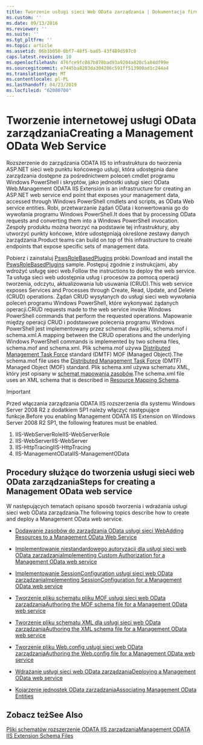 ```yaml
---
title: Tworzenie usługi sieci Web OData zarządzania | Dokumentacja firmy Microsoft
ms.custom: ''
ms.date: 09/13/2016
ms.reviewer: ''
ms.suite: ''
ms.tgt_pltfrm: ''
ms.topic: article
ms.assetid: 06b1b050-0bf7-48f5-ba05-43f489d597c0
caps.latest.revision: 10
ms.openlocfilehash: 476fce9fc087b870bad93a9204a820c5a84df99e
ms.sourcegitcommit: e7445ba8203da304286c591ff513900ad1c244a4
ms.translationtype: MT
ms.contentlocale: pl-PL
ms.lasthandoff: 04/23/2019
ms.locfileid: "62080700"
---
```

# <a name="creating-a-management-odata-web-service"></a><span data-ttu-id="8a281-102">Tworzenie internetowej usługi OData zarządzania</span><span class="sxs-lookup"><span data-stu-id="8a281-102">Creating a Management OData Web Service</span></span>

<span data-ttu-id="8a281-103">Rozszerzenie do zarządzania ODATA IIS to infrastruktura do tworzenia ASP.NET sieci web punktu końcowego usługi, która udostępnia dane zarządzania dostępne za pośrednictwem poleceń cmdlet programu Windows PowerShell i skryptów, jako jednostki usługi sieci OData Web.</span><span class="sxs-lookup"><span data-stu-id="8a281-103">Management ODATA IIS Extension is an infrastructure for creating an ASP.NET web service end point that exposes your management data, accessed through Windows PowerShell cmdlets and scripts, as OData Web service entities.</span></span> <span data-ttu-id="8a281-104">Robi, przetwarzanie żądań OData i konwertowania go do wywołania programu Windows PowerShell.</span><span class="sxs-lookup"><span data-stu-id="8a281-104">It does that by processing OData requests and converting them into a Windows PowerShell invocation.</span></span> <span data-ttu-id="8a281-105">Zespoły produktu można tworzyć na podstawie tej infrastruktury, aby utworzyć punkty końcowe, które udostępniają określone zestawy danych zarządzania.</span><span class="sxs-lookup"><span data-stu-id="8a281-105">Product teams can build on top of this infrastructure to create endpoints that expose specific sets of management data.</span></span>

<span data-ttu-id="8a281-106">Pobierz i zainstaluj [PswsRoleBasedPlugins](https://code.msdn.microsoft.com:443/windowsdesktop/PswsRoleBasedPlugins-9c79b75a) próbki.</span><span class="sxs-lookup"><span data-stu-id="8a281-106">Download and install the [PswsRoleBasedPlugins](https://code.msdn.microsoft.com:443/windowsdesktop/PswsRoleBasedPlugins-9c79b75a) sample.</span></span> <span data-ttu-id="8a281-107">Postępuj zgodnie z instrukcjami, aby wdrożyć usługę sieci web.</span><span class="sxs-lookup"><span data-stu-id="8a281-107">Follow the instructions to deploy the web service.</span></span> <span data-ttu-id="8a281-108">Ta usługa sieci web udostępnia usług i procesów za pomocą operacji tworzenia, odczytu, aktualizowania lub usuwania (CRUD).</span><span class="sxs-lookup"><span data-stu-id="8a281-108">This web service exposes Services and Processes through Create, Read, Update, and Delete (CRUD) operations.</span></span> <span data-ttu-id="8a281-109">Żądań CRUD wysyłanych do usługi sieci web wywołania poleceń programu Windows PowerShell, które wykonywać żądanych operacji.</span><span class="sxs-lookup"><span data-stu-id="8a281-109">CRUD requests made to the web service invoke  Windows PowerShell commands that perform the requested operations.</span></span> <span data-ttu-id="8a281-110">Mapowanie między operacji CRUD i podstawowe polecenia programu Windows PowerShell jest implementowany przez schemat dwa pliki, schema.mof i schema.xml.</span><span class="sxs-lookup"><span data-stu-id="8a281-110">A mapping between the CRUD operations and the underlying Windows PowerShell commands is implemented by two schema files, schema.mof and schema.xml.</span></span> <span data-ttu-id="8a281-111">Plik schema.mof używa [Distributed Management Task Force](https://www.dmtf.org/) standard (DMTF) MOF (Managed Object).</span><span class="sxs-lookup"><span data-stu-id="8a281-111">The schema.mof file uses the [Distributed Management  Task Force](https://www.dmtf.org/) (DMTF) Managed Object (MOF) standard.</span></span> <span data-ttu-id="8a281-112">Plik schema.xml używa schematu XML, który jest opisany w [schemat mapowania zasobów](./resource-mapping-schema.md).</span><span class="sxs-lookup"><span data-stu-id="8a281-112">The schema.xml file uses an XML schema that is described in [Resource Mapping Schema](./resource-mapping-schema.md).</span></span>

> [!IMPORTANT]
> <span data-ttu-id="8a281-113">Przed włączania zarządzania ODATA IIS rozszerzenia dla systemu Windows Server 2008 R2 z dodatkiem SP1 należy włączyć następujące funkcje.</span><span class="sxs-lookup"><span data-stu-id="8a281-113">Before you enabling Management ODATA IIS Extension on Windows Server 2008 R2 SP1, the following features must be enabled.</span></span>
>
> 1.  <span data-ttu-id="8a281-114">IIS-WebServerRole</span><span class="sxs-lookup"><span data-stu-id="8a281-114">IIS-WebServerRole</span></span>
> 2.  <span data-ttu-id="8a281-115">IIS-WebServer</span><span class="sxs-lookup"><span data-stu-id="8a281-115">IIS-WebServer</span></span>
> 3.  <span data-ttu-id="8a281-116">IIS-HttpTracing</span><span class="sxs-lookup"><span data-stu-id="8a281-116">IIS-HttpTracing</span></span>
> 4.  <span data-ttu-id="8a281-117">IIS-ManagementOData</span><span class="sxs-lookup"><span data-stu-id="8a281-117">IIS-ManagementOData</span></span>

## <a name="steps-for-creating-a-management-odata-web-service"></a><span data-ttu-id="8a281-118">Procedury służące do tworzenia usługi sieci web OData zarządzania</span><span class="sxs-lookup"><span data-stu-id="8a281-118">Steps for creating a Management OData web service</span></span>

<span data-ttu-id="8a281-119">W następujących tematach opisano sposób tworzenia i wdrażania usługi sieci web OData zarządzania.</span><span class="sxs-lookup"><span data-stu-id="8a281-119">The following topics describe how to create and deploy a Management OData web service.</span></span>

- [<span data-ttu-id="8a281-120">Dodawanie zasobów do zarządzania OData usługi sieci Web</span><span class="sxs-lookup"><span data-stu-id="8a281-120">Adding Resources to a Management OData Web Service</span></span>](./adding-resources-to-a-management-odata-web-service.md)

- [<span data-ttu-id="8a281-121">Implementowanie niestandardowego autoryzacji dla usługi sieci web OData zarządzania</span><span class="sxs-lookup"><span data-stu-id="8a281-121">Implementing Custom Authorization for a Management OData web service</span></span>](./implementing-custom-authorization-for-a-management-odata-web-service.md)

- [<span data-ttu-id="8a281-122">Implementowanie SessionConfiguration usługi sieci web OData zarządzania</span><span class="sxs-lookup"><span data-stu-id="8a281-122">Implementing SessionConfiguration for a Management OData web service</span></span>](./implementing-sessionconfiguration-for-a-management-odata-web-service.md)

- [<span data-ttu-id="8a281-123">Tworzenie pliku schematu pliku MOF usługi sieci web OData zarządzania</span><span class="sxs-lookup"><span data-stu-id="8a281-123">Authoring the MOF schema file for a Management OData web service</span></span>](./authoring-the-mof-schema-file-for-a-management-odata-web-service.md)

- [<span data-ttu-id="8a281-124">Tworzenie pliku schematu XML dla usługi sieci web OData zarządzania</span><span class="sxs-lookup"><span data-stu-id="8a281-124">Authoring the XML schema file for a Management OData web service</span></span>](./authoring-the-xml-schema-file-for-a-management-odata-web-service.md)

- [<span data-ttu-id="8a281-125">Tworzenie pliku Web.config usługi sieci web OData zarządzania</span><span class="sxs-lookup"><span data-stu-id="8a281-125">Authoring the Web.config file for a Management OData web service</span></span>](./authoring-the-web-config-file-for-a-management-odata-web-service.md)

- [<span data-ttu-id="8a281-126">Wdrażanie usługi sieci web OData zarządzania</span><span class="sxs-lookup"><span data-stu-id="8a281-126">Deploying a Management OData web service</span></span>](./deploying-a-management-odata-web-service.md)

- [<span data-ttu-id="8a281-127">Kojarzenie jednostek OData zarządzania</span><span class="sxs-lookup"><span data-stu-id="8a281-127">Associating Management OData Entities</span></span>](./associating-management-odata-entities.md)

## <a name="see-also"></a><span data-ttu-id="8a281-128">Zobacz też</span><span class="sxs-lookup"><span data-stu-id="8a281-128">See Also</span></span>

[<span data-ttu-id="8a281-129">Pliki schematów rozszerzenie ODATA IIS zarządzania</span><span class="sxs-lookup"><span data-stu-id="8a281-129">Management ODATA IIS Extension Schema Files</span></span>](./management-odata-iis-extension-schema-files.md)
